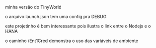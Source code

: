 minha versão do TinyWorld

o arquivo launch.json tem uma config pra DEBUG

este projetinho é bem interessante pois ilustra o link entre o Nodejs e o HANA

o caminho /Ent1Cred demonstra o uso das variáveis de ambiente